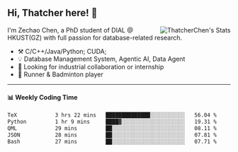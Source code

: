 ## Hi, Thatcher here! :wave:

<img align="right" src="https://github-readme-stats.vercel.app/api?username=thatcherchen&title_color=333&text_color=777" alt="ThatcherChen's Stats" >

I'm Zechao Chen, a PhD student of DIAL @ HKUST(GZ) with full passion for database-related research.

- :hammer_and_pick:  C/C++/Java/Python; CUDA;
- :bulb:  Database Management System, Agentic AI, Data Agent
- :telescope:  Looking for industrial collaboration or internship
- :seedling:  Runner & Badminton player

---

#### :bar_chart: Weekly Coding Time

<!--START_SECTION:waka-->

```txt
TeX            3 hrs 22 mins   ██████████████░░░░░░░░░░░   56.04 %
Python         1 hr 9 mins     ████▓░░░░░░░░░░░░░░░░░░░░   19.31 %
QML            29 mins         ██░░░░░░░░░░░░░░░░░░░░░░░   08.11 %
JSON           28 mins         ██░░░░░░░░░░░░░░░░░░░░░░░   07.81 %
Bash           27 mins         ██░░░░░░░░░░░░░░░░░░░░░░░   07.71 %
```

<!--END_SECTION:waka-->
